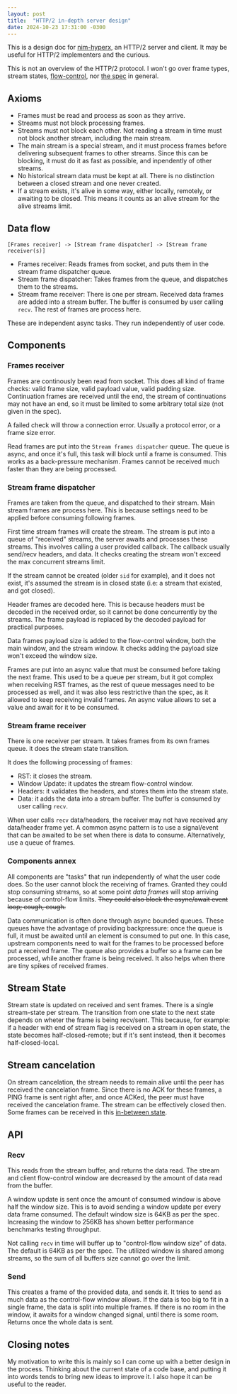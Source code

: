 ```yaml
---
layout: post
title:  "HTTP/2 in-depth server design"
date: 2024-10-23 17:31:00 -0300
---
```


This is a design doc for [nim-hyperx](https://github.com/nitely/nim-hyperx), an HTTP/2 server and client. It may be useful for HTTP/2 implementers and the curious.

This is not an overview of the HTTP/2 protocol. I won't go over frame types, stream states, [flow-control](https://nitely.github.io/2024/08/23/http-2-flow-control-dead-lock.html), nor [the spec](https://datatracker.ietf.org/doc/html/rfc9113) in general.

## Axioms

- Frames must be read and process as soon as they arrive.
- Streams must not block processing frames.
- Streams must not block each other. Not reading a stream in time must not block another stream, including the main stream.
- The main stream is a special stream, and it must process frames before delivering subsequent frames to other streams. Since this can be blocking, it must do it as fast as possible, and inpendently of other streams.
- No historical stream data must be kept at all. There is no distinction between a closed stream and one never created.
- If a stream exists, it's alive in some way, either locally, remotely, or awaiting to be closed. This means it counts as an alive stream for the alive streams limit.

## Data flow

```
[Frames receiver] -> [Stream frame dispatcher] -> [Stream frame receiver(s)]
```

- Frames receiver: Reads frames from socket, and puts them in the stream frame dispatcher queue.
- Stream frame dispatcher: Takes frames from the queue, and dispatches them to the streams.
- Stream frame receiver: There is one per stream. Received data frames are added into a stream buffer. The buffer is consumed by user calling `recv`. The rest of frames are process here.

These are independent async tasks. They run independently of user code.

## Components

### Frames receiver

Frames are continously been read from socket. This does all kind of frame checks: valid frame size, valid payload value, valid padding size. Continuation frames are received until the end, the stream of continuations may not have an end, so it must be limited to some arbitrary total size (not given in the spec).

A failed check will throw a connection error. Usually a protocol error, or a frame size error.

Read frames are put into the `Stream frames dispatcher` queue. The queue is async, and once it's full, this task will block until a frame is consumed. This works as a back-pressure mechanism. Frames cannot be received much faster than they are being processed.

### Stream frame dispatcher

Frames are taken from the queue, and dispatched to their stream. Main stream frames are process here. This is because settings need to be applied before consuming following frames.

First time stream frames will create the stream. The stream is put into a queue of "received" streams, the server awaits and processes these streams. This involves calling a user provided callback. The callback usually send/recv headers, and data. It checks creating the stream won't exceed the max concurrent streams limit.

If the stream cannot be created (older `sid` for example), and it does not exist, it's assumed the stream is in closed state (i.e: a stream that existed, and got closed).

Header frames are decoded here. This is because headers must be decoded in the received order, so it cannot be done concurrently by the streams. The frame payload is replaced by the decoded payload for practical purposes.

Data frames payload size is added to the flow-control window, both the main window, and the stream window. It checks adding the payload size won't exceed the window size.

Frames are put into an async value that must be consumed before taking the next frame. This used to be a queue per stream, but it got complex when receiving RST frames, as the rest of queue messages need to be processed as well, and it was also less restrictive than the spec, as it allowed to keep receiving invalid frames. An async value allows to set a value and await for it to be consumed.

### Stream frame receiver

There is one receiver per stream. It takes frames from its own frames queue. it does the stream state transition.

It does the following processing of frames:

- RST: it closes the stream.
- Window Update: it updates the stream flow-control window.
- Headers: it validates the headers, and stores them into the stream state.
- Data: it adds the data into a stream buffer. The buffer is consumed by user calling `recv`.

When user calls `recv` data/headers, the receiver may not have received any data/header frame yet. A common async pattern is to use a signal/event that can be awaited to be set when there is data to consume. Alternatively, use a queue of frames.

### Components annex

All components are "tasks" that run independently of what the user code does. So the user cannot block the receiving of frames. Granted they could stop consuming streams, so at some point *data frames* will stop arriving because of control-flow limits. ~~They could also block the async/await event loop; cough, cough.~~

Data communication is often done through async bounded queues. These queues have the advantage of providing backpressure: once the queue is full, it must be awaited until an element is consumed to put one. In this case, upstream components need to wait for the frames to be processed before put a received frame. The queue also provides a buffer so a frame can be processed, while another frame is being received. It also helps when there are tiny spikes of received frames.

## Stream State

Stream state is updated on received and sent frames. There is a single stream-state per stream. The transition from one state to the next state depends on wheter the frame is being recv/sent. This because, for example: if a header with end of stream flag is received on a stream in open state, the state becomes half-closed-remote; but if it's sent instead, then it becomes half-closed-local.

## Stream cancelation

On stream cancelation, the stream needs to remain alive until the peer has received the cancelation frame. Since there is no ACK for these frames, a PING frame is sent right after, and once ACKed, the peer must have received the cancelation frame. The stream can be effectively closed then. Some frames can be received in this [in-between state](https://nitely.github.io/2024/08/20/http-2-the-missing-state.html).

## API

### Recv

This reads from the stream buffer, and returns the data read. The stream and client flow-control window are decreased by the amount of data read from the buffer.

A window update is sent once the amount of consumed window is above half the window size. This is to avoid sending a window update per every data frame consumed. The default window size is 64KB as per the spec. Increasing the window to 256KB has shown better performance benchmarks testing throughput.

Not calling `recv` in time will buffer up to "control-flow window size" of data. The default is 64KB as per the spec. The utilized window is shared among streams, so the sum of all buffers size cannot go over the limit.

### Send

This creates a frame of the provided data, and sends it. It tries to send as much data as the control-flow window allows. If the data is too big to fit in a single frame, the data is split into multiple frames. If there is no room in the window, it awaits for a window changed signal, until there is some room. Returns once the whole data is sent.

## Closing notes

My motivation to write this is mainly so I can come up with a better design in the process. Thinking about the current state of a code base, and putting it into words tends to bring new ideas to improve it. I also hope it can be useful to the reader.
